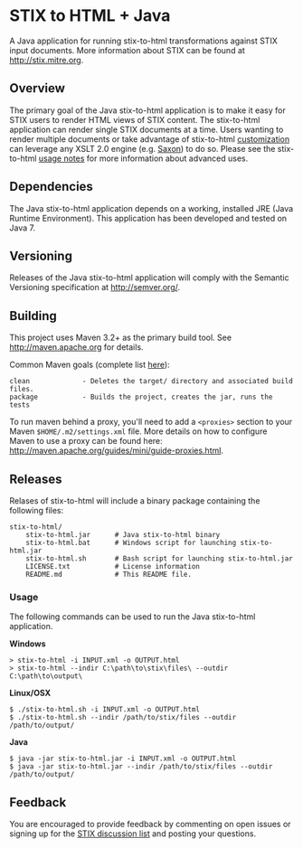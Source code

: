 # STIX to HTML + Java

A Java application for running stix-to-html transformations against
STIX input documents. More information about STIX can be found at
http://stix.mitre.org.

## Overview

The primary goal of the Java stix-to-html application is to make it easy
for STIX users to render HTML views of STIX content. The stix-to-html
application can render single STIX documents at a time. Users wanting to
render multiple documents or take advantage of stix-to-html 
[customization](https://github.com/STIXProject/stix-to-html#customization)
can leverage any XSLT 2.0 engine (e.g. [Saxon](http://saxon.sourceforge.net/))
to do so. Please see the stix-to-html 
[usage notes](https://github.com/STIXProject/stix-to-html#usage-notes) for
more information about advanced uses.


## Dependencies

The Java stix-to-html application depends on a working, installed JRE 
(Java Runtime Environment). This application has been developed and tested
on Java 7.


## Versioning

Releases of the Java stix-to-html application will comply with the 
Semantic Versioning specification at http://semver.org/.  

## Building

This project uses Maven 3.2+ as the primary build tool. See 
http://maven.apache.org for details.

Common Maven goals (complete list [here](http://maven.apache.org/guides/introduction/introduction-to-the-lifecycle.html#Lifecycle_Reference)):

    clean             - Deletes the target/ directory and associated build files.
    package           - Builds the project, creates the jar, runs the tests
    
To run maven behind a proxy, you'll need to add a `<proxies>` section to your Maven
`$HOME/.m2/settings.xml` file. More details on how to configure Maven to use a proxy
can be found here: http://maven.apache.org/guides/mini/guide-proxies.html.

## Releases

Relases of stix-to-html will include a binary package containing the following files:

```
stix-to-html/
    stix-to-html.jar      # Java stix-to-html binary
    stix-to-html.bat      # Windows script for launching stix-to-html.jar
    stix-to-html.sh       # Bash script for launching stix-to-html.jar
    LICENSE.txt           # License information
    README.md             # This README file.
```

### Usage

The following commands can be used to run the Java stix-to-html application.

**Windows**
```
> stix-to-html -i INPUT.xml -o OUTPUT.html
> stix-to-html --indir C:\path\to\stix\files\ --outdir C:\path\to\output\
```

**Linux/OSX**
```
$ ./stix-to-html.sh -i INPUT.xml -o OUTPUT.html
$ ./stix-to-html.sh --indir /path/to/stix/files --outdir /path/to/output/
```

**Java**
```
$ java -jar stix-to-html.jar -i INPUT.xml -o OUTPUT.html
$ java -jar stix-to-html.jar --indir /path/to/stix/files --outdir /path/to/output/
```


## Feedback

You are encouraged to provide feedback by commenting on open issues or 
signing up for the [STIX discussion list](http://stix.mitre.org/community/registration.html)
and posting your questions.
